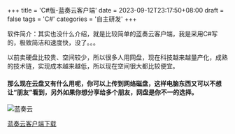 +++
title = 'C#版-蓝奏云客户端'
date =  2023-09-12T23:17:50+08:00
draft = false
tags = 'C#'
categories = '自主研发'
+++

软件简介：其实也没什么介绍，就是比较简单的蓝奏云客户端，我是采用C#写的，极致简洁和速度快，没了。。。

以前卖硬盘比较贵、空间较少，所以很多人用网盘，现在科技越来越量产化，成熟的技术链，实现成本越来越低，所以现在空间很大都比较便宜。

#### 那么现在云盘又有什么用呢，你可以上传到网络磁盘，这样电脑东西又可以不想让“朋友”看到，另外如果你想分享给多个朋友，网盘是你不一的选择。

![蓝奏云](https://cos.hkfx.net/attachment/1694531393_99676c9a.jpg)

[蓝奏云客户端下载](https://cos.hkfx.net/attachment/1694531393_19829d3a.rar '蓝奏云')